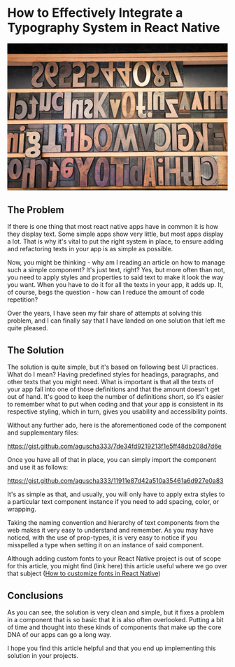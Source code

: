 # How to Effectively Integrate a Typography System in React Native

![Main image](images/rn_typography_main.jpg)

## The Problem

If there is one thing that most react native apps have in common it is how they display text. Some simple apps show very little, but most apps display a lot. That is why it's vital to put the right system in place, to ensure adding and refactoring texts in your app is as simple as possible.

Now, you might be thinking - why am I reading an article on how to manage such a simple component? It's just text, right? Yes, but more often than not, you need to apply styles and properties to said text to make it look the way you want. When you have to do it for all the texts in your app, it adds up. It, of course, begs the question - how can I reduce the amount of code repetition?

Over the years, I have seen my fair share of attempts at solving this problem, and I can finally say that I have landed on one solution that left me quite pleased.

## The Solution

The solution is quite simple, but it's based on following best UI practices. What do I mean? Having predefined styles for headings, paragraphs, and other texts that you might need. What is important is that all the texts of your app fall into one of those definitions and that the amount doesn't get out of hand. It's good to keep the number of definitions short, so it's easier to remember what to put when coding and that your app is consistent in its respective styling, which in turn, gives you usability and accessibility points.

Without any further ado, here is the aforementioned code of the component and supplementary files:

https://gist.github.com/aguscha333/7de34fd9219213f1e5ff48db208d7d6e

Once you have all of that in place, you can simply import the component and use it as follows:

https://gist.github.com/aguscha333/11911e87d42a510a35461a6d927e0a83

It's as simple as that, and usually, you will only have to apply extra styles to a particular text component instance if you need to add spacing, color, or wrapping.

Taking the naming convention and hierarchy of text components from the web makes it very easy to understand and remember. As you may have noticed, with the use of prop-types, it is very easy to notice if you misspelled a type when setting it on an instance of said component.

Although adding custom fonts to your React Native project is out of scope for this article, you might find (link here) this article useful where we go over that subject ([How to customize fonts in React Native](https://www.rootstrap.com/blog/how-to-customize-fonts-in-react-native/))

## Conclusions

As you can see, the solution is very clean and simple, but it fixes a problem in a component that is so basic that it is also often overlooked. Putting a bit of time and thought into these kinds of components that make up the core DNA of our apps can go a long way.

I hope you find this article helpful and that you end up implementing this solution in your projects.
